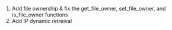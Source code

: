 1. Add file ownership & fix the get_file_owner, set_file_owner, and is_file_owner functions
2. Add IP dynamic retreival